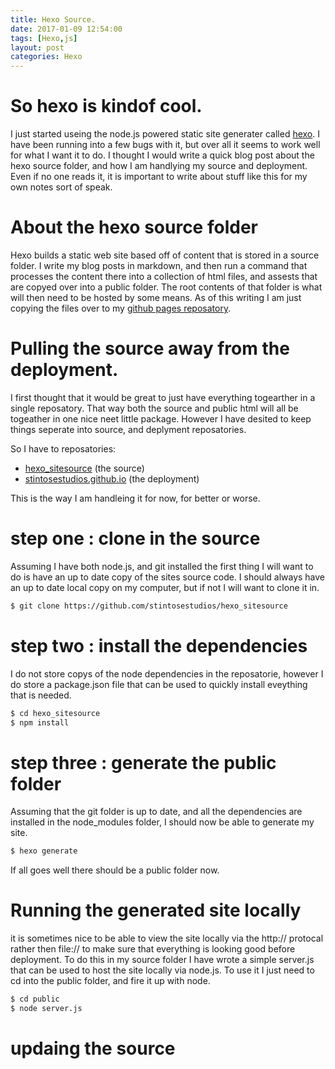 ```yaml
---
title: Hexo Source.
date: 2017-01-09 12:54:00
tags: [Hexo,js]
layout: post
categories: Hexo
---
```


# So hexo is kindof cool.

I just started useing the node.js powered static site generater called [hexo](https://hexo.io/). I have been running into a few bugs with it, but over all it seems to work well for what I want it to do. I thought I would write a quick blog post about the hexo source folder, and how I am handlying my source and deployment. Even if no one reads it, it is important to write about stuff like this for my own notes sort of speak.

<!-- more -->

# About the hexo source folder

Hexo builds a static web site based off of content that is stored in a source folder. I write my blog posts in markdown, and then run a command that processes the content there into a collection of html files, and assests that are copyed over into a public folder. The root contents of that folder is what will then need to be hosted by some means. As of this writing I am just copying the files over to my [github pages reposatory](https://github.com/stintosestudios/stintosestudios.github.io).

# Pulling the source away from the deployment.

I first thought that it would be great to just have everything togearther in a single reposatory. That way both the source and public html will all be togeather in one nice neet little package. However I have desited to keep things seperate into source, and deplyment reposatories.

So I have to reposatories:

* [hexo_sitesource](https://github.com/stintosestudios/hexo_sitesource) (the source)
* [stintosestudios.github.io](https://github.com/stintosestudios/stintosestudios.github.io) (the deployment)

This is the way I am handleing it for now, for better or worse.

# step one : clone in the source

Assuming I have both node.js, and git installed the first thing I will want to do is have an up to date copy of the sites source code. I should always have an up to date local copy on my computer, but if not I will want to clone it in.

```bash
$ git clone https://github.com/stintosestudios/hexo_sitesource
```

# step two : install the dependencies

I do not store copys of the node dependencies in the reposatorie, however I do store a package.json file that can be used to quickly install eveything that is needed.

```bash
$ cd hexo_sitesource
$ npm install
```

# step three : generate the public folder

Assuming that the git folder is up to date, and all the dependencies are installed in the node_modules folder, I should now be able to generate my site.

```bash
$ hexo generate
```

If all goes well there should be a public folder now.

# Running the generated site locally

it is sometimes nice to be able to view the site locally via the http:// protocal rather then file:// to make sure that everything is looking good before deployment. To do this in my source folder I have wrote a simple server.js that can be used to host the site locally via node.js. To use it I just need to cd into the public folder, and fire it up with node.

```bash
$ cd public
$ node server.js
```

# updaing the source